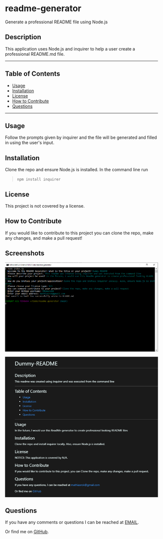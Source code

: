 # readme-generator
Generate a professional README file using Node.js

## Description
This application uses Node.js and inquirer to help a user create a professional README.md file.

----------------------------------

## Table of Contents

* [Usage](#usage)
* [Installation](#installation)
* [License](#license)
* [How to Contribute](#How-to-Contribute)
* [Questions](#questions)

----------------------------------

## Usage
Follow the prompts given by inquirer and the file will be generated and filled in using 
the user's input.

## Installation
Clone the repo and ensure Node.js is installed. In the command line run 
> `npm install inquirer`

## License
This project is not covered by a license.

## How to Contribute
If you would like to contribute to this project you can clone the repo, make any changes, and make a pull request!

## Screenshots

![CLI](https://github.com/MRomano84/readme-generator/blob/main/screenshots/cliSS.PNG)

![Dummy](./screenshots/dummySS.png)

## Questions
If you have any comments or questions I can be reached at [EMAIL](mathiasrok@gmail.com).

Or find me on [GitHub](https://github.com/MRomano84).

